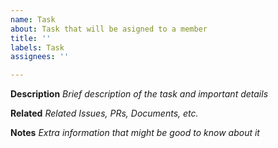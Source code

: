 ```yaml
---
name: Task
about: Task that will be asigned to a member
title: ''
labels: Task
assignees: ''

---
```


**Description**
*Brief description of the task and important details*

**Related**
*Related Issues, PRs, Documents, etc.*

**Notes**
*Extra information that might be good to know about it*
